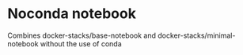 # Noconda notebook

Combines docker-stacks/base-notebook and docker-stacks/minimal-notebook
without the use of conda
